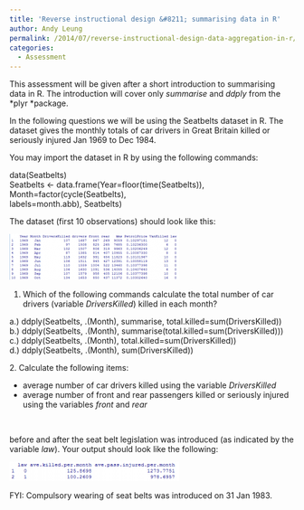 ```yaml
---
title: 'Reverse instructional design &#8211; summarising data in R'
author: Andy Leung
permalink: /2014/07/reverse-instructional-design-data-aggregation-in-r/
categories:
  - Assessment
---
```

This assessment will be given after a short introduction to summarising data in R. The introduction will cover only *summarise* and *ddply* from the *plyr *package.

In the following questions we will be using the Seatbelts dataset in R. The dataset gives the monthly totals of car drivers in Great Britain killed or seriously injured Jan 1969 to Dec 1984.

You may import the dataset in R by using the following commands:

data(Seatbelts)  
Seatbelts <- data.frame(Year=floor(time(Seatbelts)),  
Month=factor(cycle(Seatbelts),  
labels=month.abb), Seatbelts)

The dataset (first 10 observations) should look like this:

[<img class="alignnone size-medium wp-image-8197" alt="Seatbelts" src="/uploads/2014/07/Seatbelts-300x81.png" width="300" height="81" />][1]

1. Which of the following commands calculate the total number of car drivers (variable *DriversKilled*) killed in each month?

a.) ddply(Seatbelts, .(Month), summarise, total.killed=sum(DriversKilled))  
b.) ddply(Seatbelts, .(Month), summarise(total.killed=sum(DriversKilled)))  
c.) ddply(Seatbelts, .(Month), total.killed=sum(DriversKilled))  
d.) ddply(Seatbelts, .(Month), sum(DriversKilled))

2. Calculate the following items:

*   average number of car drivers killed using the variable *DriversKilled*
*   average number of front and rear passengers killed or seriously injured using the variables *front* and *rear*

&nbsp;

before and after the seat belt legislation was introduced (as indicated by the variable *law*). Your output should look like the following:

[<img class="alignnone size-medium wp-image-8198" alt="Seatbelts2" src="/uploads/2014/07/Seatbelts2-300x34.png" width="300" height="34" />][2]

FYI: Compulsory wearing of seat belts was introduced on 31 Jan 1983.

 [1]: /uploads/2014/07/Seatbelts.png
 [2]: /uploads/2014/07/Seatbelts2.png

